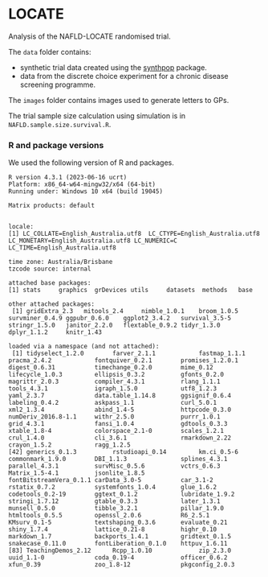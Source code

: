 # LOCATE

Analysis of the NAFLD-LOCATE randomised trial.

The `data` folder contains:
* synthetic trial data created using the [synthpop](https://cran.r-project.org/web/packages/synthpop/index.html) package.
* data from the discrete choice experiment for a chronic disease screening programme. 

The `images` folder contains images used to generate letters to GPs.

The trial sample size calculation using simulation is in `NAFLD.sample.size.survival.R`.

### R and package versions

We used the following version of R and packages.

```
R version 4.3.1 (2023-06-16 ucrt)
Platform: x86_64-w64-mingw32/x64 (64-bit)
Running under: Windows 10 x64 (build 19045)

Matrix products: default


locale:
[1] LC_COLLATE=English_Australia.utf8  LC_CTYPE=English_Australia.utf8    LC_MONETARY=English_Australia.utf8 LC_NUMERIC=C                       LC_TIME=English_Australia.utf8    

time zone: Australia/Brisbane
tzcode source: internal

attached base packages:
[1] stats     graphics  grDevices utils     datasets  methods   base     

other attached packages:
 [1] gridExtra_2.3   mitools_2.4     nimble_1.0.1    broom_1.0.5     survminer_0.4.9 ggpubr_0.6.0    ggplot2_3.4.2   survival_3.5-5  stringr_1.5.0   janitor_2.2.0   flextable_0.9.2 tidyr_1.3.0     dplyr_1.1.2     knitr_1.43     

loaded via a namespace (and not attached):
 [1] tidyselect_1.2.0        farver_2.1.1            fastmap_1.1.1           pracma_2.4.2            fontquiver_0.2.1        promises_1.2.0.1        digest_0.6.31           timechange_0.2.0        mime_0.12               lifecycle_1.0.3         ellipsis_0.3.2          gfonts_0.2.0            magrittr_2.0.3          compiler_4.3.1          rlang_1.1.1             tools_4.3.1             igraph_1.5.0            utf8_1.2.3              yaml_2.3.7              data.table_1.14.8       ggsignif_0.6.4          labeling_0.4.2          askpass_1.1             curl_5.0.1              xml2_1.3.4              abind_1.4-5             httpcode_0.3.0          numDeriv_2016.8-1.1     withr_2.5.0             purrr_1.0.1             grid_4.3.1              fansi_1.0.4             gdtools_0.3.3           xtable_1.8-4            colorspace_2.1-0        scales_1.2.1            crul_1.4.0              cli_3.6.1               rmarkdown_2.22          crayon_1.5.2            ragg_1.2.5             
[42] generics_0.1.3          rstudioapi_0.14         km.ci_0.5-6             commonmark_1.9.0        DBI_1.1.3               splines_4.3.1           parallel_4.3.1          survMisc_0.5.6          vctrs_0.6.3             Matrix_1.5-4.1          jsonlite_1.8.5          fontBitstreamVera_0.1.1 carData_3.0-5           car_3.1-2               rstatix_0.7.2           systemfonts_1.0.4       glue_1.6.2              codetools_0.2-19        ggtext_0.1.2            lubridate_1.9.2         stringi_1.7.12          gtable_0.3.3            later_1.3.1             munsell_0.5.0           tibble_3.2.1            pillar_1.9.0            htmltools_0.5.5         openssl_2.0.6           R6_2.5.1                KMsurv_0.1-5            textshaping_0.3.6       evaluate_0.21           shiny_1.7.4             lattice_0.21-8          highr_0.10              markdown_1.7            backports_1.4.1         gridtext_0.1.5          snakecase_0.11.0        fontLiberation_0.1.0    httpuv_1.6.11          
[83] TeachingDemos_2.12      Rcpp_1.0.10             zip_2.3.0               uuid_1.1-0              coda_0.19-4             officer_0.6.2           xfun_0.39               zoo_1.8-12              pkgconfig_2.0.3        
```
